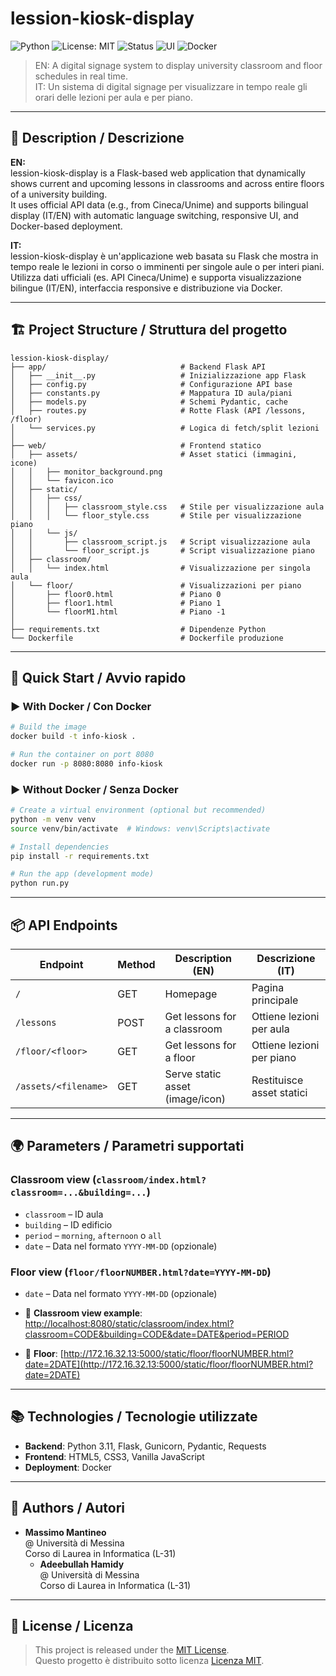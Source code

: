 # lession-kiosk-display

![Python](https://img.shields.io/badge/python-3.11-blue)
![License: MIT](https://img.shields.io/badge/license-MIT-blue.svg)
![Status](https://img.shields.io/badge/status-production--ready-brightgreen)
![UI](https://img.shields.io/badge/interface-responsive-lightgrey)
![Docker](https://img.shields.io/badge/container-Docker--ready-blue)


> EN: A digital signage system to display university classroom and floor schedules in real time.  
> IT: Un sistema di digital signage per visualizzare in tempo reale gli orari delle lezioni per aula e per piano.

---

## 🧩 Description / Descrizione

**EN:**  
lession-kiosk-display is a Flask-based web application that dynamically shows current and upcoming lessons in classrooms and across entire floors of a university building.  
It uses official API data (e.g., from Cineca/Unime) and supports bilingual display (IT/EN) with automatic language switching, responsive UI, and Docker-based deployment.

**IT:**  
lession-kiosk-display è un'applicazione web basata su Flask che mostra in tempo reale le lezioni in corso o imminenti per singole aule o per interi piani.  
Utilizza dati ufficiali (es. API Cineca/Unime) e supporta visualizzazione bilingue (IT/EN), interfaccia responsive e distribuzione via Docker.

---

## 🏗️ Project Structure / Struttura del progetto

```
lession-kiosk-display/
├── app/                              # Backend Flask API
│   ├── __init__.py                   # Inizializzazione app Flask
│   ├── config.py                     # Configurazione API base
│   ├── constants.py                  # Mappatura ID aula/piani
│   ├── models.py                     # Schemi Pydantic, cache
│   ├── routes.py                     # Rotte Flask (API /lessons, /floor)
│   └── services.py                   # Logica di fetch/split lezioni
│
├── web/                              # Frontend statico
│   ├── assets/                       # Asset statici (immagini, icone)
│   │   ├── monitor_background.png
│   │   └── favicon.ico
│   ├── static/
│   │   ├── css/
│   │   │   ├── classroom_style.css   # Stile per visualizzazione aula
│   │   │   └── floor_style.css       # Stile per visualizzazione piano
│   │   └── js/
│   │       ├── classroom_script.js   # Script visualizzazione aula
│   │       └── floor_script.js       # Script visualizzazione piano
│   ├── classroom/
│   │   └── index.html                # Visualizzazione per singola aula
│   └── floor/                        # Visualizzazioni per piano
│       ├── floor0.html               # Piano 0
│       ├── floor1.html               # Piano 1
│       └── floorM1.html              # Piano -1
│
├── requirements.txt                  # Dipendenze Python
└── Dockerfile                        # Dockerfile produzione
```

---

## 🚀 Quick Start / Avvio rapido

### ▶️ With Docker / Con Docker

```bash
# Build the image
docker build -t info-kiosk .

# Run the container on port 8080
docker run -p 8080:8080 info-kiosk
```

### ▶️ Without Docker / Senza Docker

```bash
# Create a virtual environment (optional but recommended)
python -m venv venv
source venv/bin/activate  # Windows: venv\Scripts\activate

# Install dependencies
pip install -r requirements.txt

# Run the app (development mode)
python run.py
```

---

## 📦 API Endpoints

| Endpoint              | Method | Description (EN)                     | Descrizione (IT)                            |
|----------------------|--------|--------------------------------------|---------------------------------------------|
| `/`                  | GET    | Homepage                             | Pagina principale                           |
| `/lessons`           | POST   | Get lessons for a classroom          | Ottiene lezioni per aula                    |
| `/floor/<floor>`     | GET    | Get lessons for a floor              | Ottiene lezioni per piano                   |
| `/assets/<filename>` | GET    | Serve static asset (image/icon)      | Restituisce asset statici                   |

---

## 🌍 Parameters / Parametri supportati

### Classroom view (`classroom/index.html?classroom=...&building=...`)

- `classroom` – ID aula
- `building` – ID edificio
- `period` – `morning`, `afternoon` o `all`
- `date` – Data nel formato `YYYY-MM-DD` (opzionale)

### Floor view (`floor/floorNUMBER.html?date=YYYY-MM-DD`)

- `date` – Data nel formato `YYYY-MM-DD` (opzionale)

- 🔗 **Classroom view example**: [http://localhost:8080/static/classroom/index.html?classroom=CODE&building=CODE&date=DATE&period=PERIOD](http://localhost:8080/static/classroom/index.html?classroom=CODE&building=CODE&date=DATE&period=PERIOD)
- 🔗 **Floor**: [http://172.16.32.13:5000/static/floor/floorNUMBER.html?date=2DATE](http://172.16.32.13:5000/static/floor/floorNUMBER.html?date=2DATE)
---

## 📚 Technologies / Tecnologie utilizzate

- **Backend**: Python 3.11, Flask, Gunicorn, Pydantic, Requests
- **Frontend**: HTML5, CSS3, Vanilla JavaScript
- **Deployment**: Docker

---

## 👥 Authors / Autori

- **Massimo Mantineo**  
  @ Università di Messina  
  Corso di Laurea in Informatica (L-31)
  - **Adeebullah Hamidy**  
  @ Università di Messina  
  Corso di Laurea in Informatica (L-31)

---

## 📄 License / Licenza

> This project is released under the [MIT License](LICENSE).  
> Questo progetto è distribuito sotto licenza [Licenza MIT](LICENSE).
